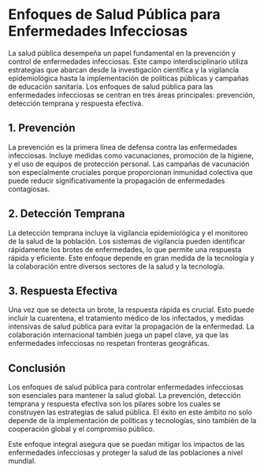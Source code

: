 # Enfoques de Salud Pública para Enfermedades Infecciosas

La salud pública desempeña un papel fundamental en la prevención y control de enfermedades infecciosas. Este campo interdisciplinario utiliza estrategias que abarcan desde la investigación científica y la vigilancia epidemiológica hasta la implementación de políticas públicas y campañas de educación sanitaria. Los enfoques de salud pública para las enfermedades infecciosas se centran en tres áreas principales: prevención, detección temprana y respuesta efectiva.

## 1. Prevención

La prevención es la primera línea de defensa contra las enfermedades infecciosas. Incluye medidas como vacunaciones, promoción de la higiene, y el uso de equipos de protección personal. Las campañas de vacunación son especialmente cruciales porque proporcionan inmunidad colectiva que puede reducir significativamente la propagación de enfermedades contagiosas.

## 2. Detección Temprana

La detección temprana incluye la vigilancia epidemiológica y el monitoreo de la salud de la población. Los sistemas de vigilancia pueden identificar rápidamente los brotes de enfermedades, lo que permite una respuesta rápida y eficiente. Este enfoque depende en gran medida de la tecnología y la colaboración entre diversos sectores de la salud y la tecnología.

## 3. Respuesta Efectiva

Una vez que se detecta un brote, la respuesta rápida es crucial. Esto puede incluir la cuarentena, el tratamiento médico de los infectados, y medidas intensivas de salud pública para evitar la propagación de la enfermedad. La colaboración internacional también juega un papel clave, ya que las enfermedades infecciosas no respetan fronteras geográficas.

## Conclusión

Los enfoques de salud pública para controlar enfermedades infecciosas son esenciales para mantener la salud global. La prevención, detección temprana y respuesta efectiva son los pilares sobre los cuales se construyen las estrategias de salud pública. El éxito en este ámbito no solo depende de la implementación de políticas y tecnologías, sino también de la cooperación global y el compromiso público.

Este enfoque integral asegura que se puedan mitigar los impactos de las enfermedades infecciosas y proteger la salud de las poblaciones a nivel mundial.
